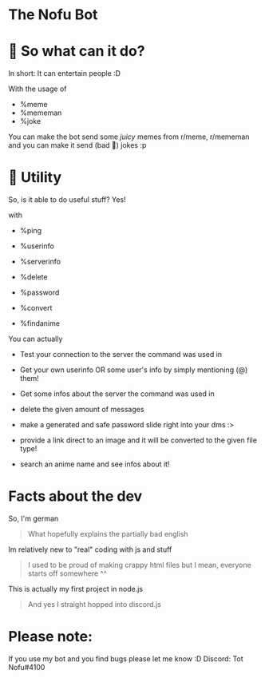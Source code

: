 # The Nofu Bot


# 🤔 So what can it do?

In short: It can entertain people :D

With the usage of
- %meme
- %mememan
- %joke

You can make the bot send some *juicy* memes from
r/meme, r/mememan and you can make it send (bad 🤨) jokes :p

# 🔨 Utility
So, is it able to do useful stuff?
Yes!

with
- %ping
- %userinfo
- %serverinfo
- %delete
- %password

- %convert
- %findanime

You can actually
- Test your connection to the server the command was used in
- Get your own userinfo OR some user's info by simply mentioning (@) them!
- Get some infos about the server the command was used in
- delete the given amount of messages
- make a generated and safe password slide right into your dms :>

- provide a link direct to an image and it will be converted to the given file type!
- search an anime name and see infos about it!

# Facts about the dev
So, I'm german
> What hopefully explains the partially bad english

Im relatively new to "real" coding with js and stuff
> I used to be proud of making crappy html files but I mean, everyone starts off somewhere ^^

This is actually my first project in node.js
> And yes I straight hopped into discord.js


# Please note:

If you use my bot
and you find bugs please let me know :D
Discord: Tot Nofu#4100
